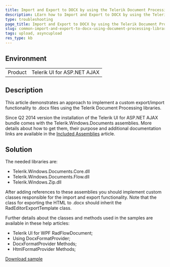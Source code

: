 ```yaml
---
title: Import and Export to DOCX by using the Telerik Document Processing library
description: LEarn how to Import and Export to DOCX by using the Telerik Document Processing library.
type: troubleshooting
page_title: Import and Export to DOCX by using the Telerik Document Processing library
slug: common-import-and-export-to-docx-using-document-processing-library
tags: upload, asyncupload
res_type: kb
---
```


## Environment

<table>
	<tbody>
		<tr>
			<td>Product</td>
			<td>Telerik UI for ASP.NET AJAX</td>
		</tr>
	</tbody>
</table>

## Description

This article demonstrates an approach to implement a custom export/import functionality to .docx files using the Telerik Document Processing libraries. 

Since Q2 2014 version the installation of the Telerik UI for ASP.NET AJAX bundle comes with the Telerik.Windows.Documents assemblies. More details about how to get them, their purpose and additional documentation links are available in the [Included Assemblies](https://docs.telerik.com/devtools/aspnet-ajax/getting-started/installation/included-assemblies) article.

## Solution

The needed libraries are:

- Telerik.Windows.Documents.Core.dll
- Telerik.Windows.Documents.Flow.dll
- Telerik.Windows.Zip.dll

After adding references to these assemblies you should implement custom classes responsible for the import and export functionality. Note that the class for exporting the HTML to .docx should inherit the RadEditorExportTemplate class.

Further details about the classes and methods used in the samples are available in these help articles:

- Telerik UI for WPF RadFlowDocument;
- Using DocxFormatProvider;
- DocxFormatProvider Methods;
- HtmlFormatProvider Methods;


[Download sample](files/common-import-and-export-to-docx-using-document-processing-library.zip)


